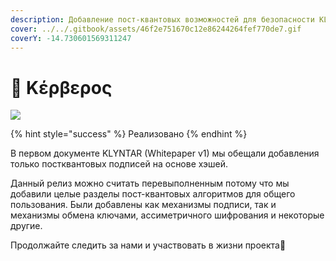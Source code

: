 ```yaml
---
description: Добавление пост-квантовых возможностей для безопасности KLYNTAR
cover: ../../.gitbook/assets/46f2e751670c12e86244264fef770de7.gif
coverY: -14.730601569311247
---
```


# 👹 Κέρβερος

![](https://lh5.googleusercontent.com/3Cu1A9i6JACPILoLgQTSPoRZBJK7yE5owhWfyBNNUzAUt5GyTvy42JWzd5F7RGJLlaq1xxF\_lZEL8vKJyljY6jFwYH4cetgnGiCiSLW9FCdmh8fNt6QhadZ1-kz6\_4QChDDC2HsQkc7ktzfjag)

{% hint style="success" %}
Реализовано
{% endhint %}

В первом документе KLYNTAR (Whitepaper v1) мы обещали добавления только постквантовых подписей на основе хэшей.

Данный релиз можно считать перевыполненным потому что мы добавили целые разделы пост-квантовых алгоритмов для общего пользования. Были добавлены как механизмы подписи, так и механизмы обмена ключами, ассиметричного шифрования и некоторые другие.

Продолжайте следить за нами и участвовать в жизни проекта🤡
